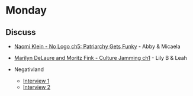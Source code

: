# Monday

## Discuss

+ [Naomi Klein - No Logo ch5: Patriarchy Gets Funky](..texts/klein_patriarchy-gets-funky.pdf) - Abby & Micaela
+ [Marilyn DeLaure and Moritz Fink - Culture Jamming ch1](../texts/DeLaure&Fink_CultureJamming_intro.pdf) - Lily B & Leah

+ Negativland
  + [Interview 1](https://www.youtube.com/watch?v=2u9trKCBtAw)
  + [Interview 2](https://www.youtube.com/watch?v=XFWeclhFoig)
